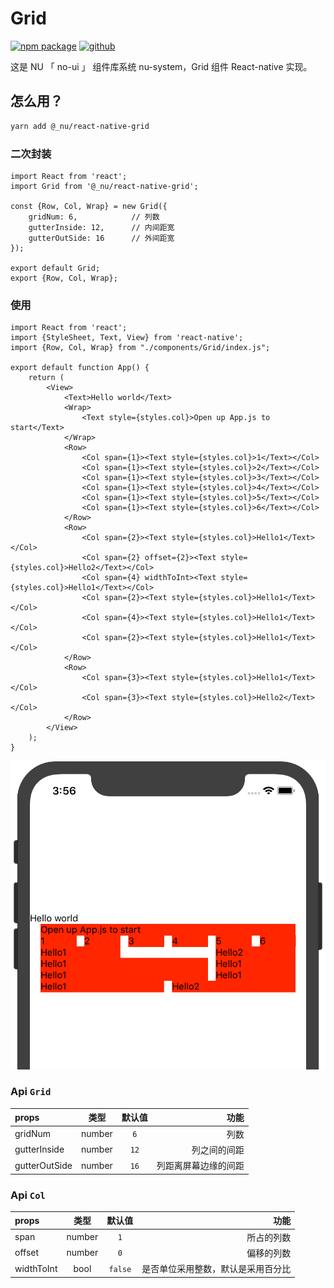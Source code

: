 # Grid

[![npm package](https://img.shields.io/npm/v/@_nu/react-native-grid.svg)](https://www.npmjs.org/package/@_nu/react-native-grid)
[![github](https://img.shields.io/github/stars/nu-system/react-native-grid.svg?style=social)](https://github.com/nu-system/react-native-grid)

这是 NU 「 no-ui 」 组件库系统 nu-system，Grid 组件 React-native 实现。

## 怎么用？

```bash
yarn add @_nu/react-native-grid
```

### 二次封装

```JSX
import React from 'react';
import Grid from '@_nu/react-native-grid';

const {Row, Col, Wrap} = new Grid({
    gridNum: 6,            // 列数
    gutterInside: 12,      // 内间距宽
    gutterOutSide: 16      // 外间距宽
});

export default Grid;
export {Row, Col, Wrap};
```

### 使用

```JSX
import React from 'react';
import {StyleSheet, Text, View} from 'react-native';
import {Row, Col, Wrap} from "./components/Grid/index.js";

export default function App() {
    return (
        <View>
            <Text>Hello world</Text>
            <Wrap>
                <Text style={styles.col}>Open up App.js to start</Text>
            </Wrap>
            <Row>
                <Col span={1}><Text style={styles.col}>1</Text></Col>
                <Col span={1}><Text style={styles.col}>2</Text></Col>
                <Col span={1}><Text style={styles.col}>3</Text></Col>
                <Col span={1}><Text style={styles.col}>4</Text></Col>
                <Col span={1}><Text style={styles.col}>5</Text></Col>
                <Col span={1}><Text style={styles.col}>6</Text></Col>
            </Row>
            <Row>
                <Col span={2}><Text style={styles.col}>Hello1</Text></Col>
                <Col span={2} offset={2}><Text style={styles.col}>Hello2</Text></Col>
                <Col span={4} widthToInt><Text style={styles.col}>Hello1</Text></Col>
                <Col span={2}><Text style={styles.col}>Hello1</Text></Col>
                <Col span={4}><Text style={styles.col}>Hello1</Text></Col>
                <Col span={2}><Text style={styles.col}>Hello1</Text></Col>
            </Row>
            <Row>
                <Col span={3}><Text style={styles.col}>Hello1</Text></Col>
                <Col span={3}><Text style={styles.col}>Hello2</Text></Col>
            </Row>
        </View>
    );
}
```

![demo](./demo.png)


### Api `Grid`

| props   |      类型      |       默认值      |  功能 |
|:----------|:-------------:|:-------------:|------:|
| gridNum |  number | `6` | 列数 |
| gutterInside |  number | `12` |  列之间的间距 |
| gutterOutSide | number  |  `16` | 列距离屏幕边缘的间距 |


### Api `Col`

| props   |      类型      |       默认值      |  功能 |
|:----------|:-------------:|:-------------:|------:|
| span |  number | `1` | 所占的列数 |
| offset |  number | `0` |  偏移的列数 |
| widthToInt | bool  |  `false` | 是否单位采用整数，默认是采用百分比 |
